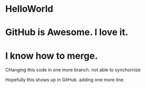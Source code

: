 # HelloWorld
# GitHub is Awesome. I love it.
# I know how to merge.
CHanging this code in one more branch.
not able to synchornize

Hopefully this shows up in GitHub.
adding one more line.

